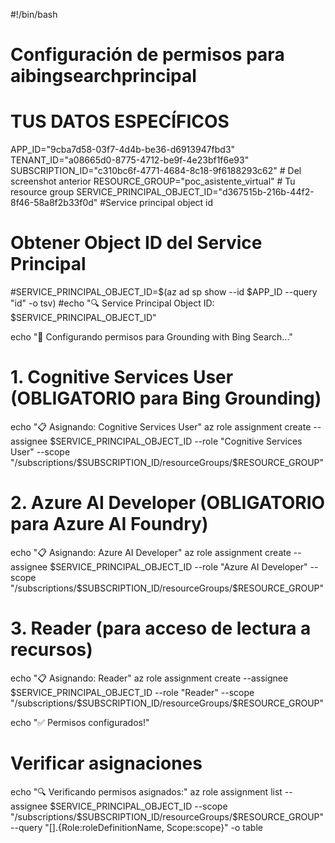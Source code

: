 #!/bin/bash
# Configuración de permisos para aibingsearchprincipal

# TUS DATOS ESPECÍFICOS
APP_ID="9cba7d58-03f7-4d4b-be36-d6913947fbd3"
TENANT_ID="a08665d0-8775-4712-be9f-4e23bf1f6e93"
SUBSCRIPTION_ID="c310bc6f-4771-4684-8c18-9f6188293c62"  # Del screenshot anterior
RESOURCE_GROUP="poc_asistente_virtual"                        # Tu resource group
SERVICE_PRINCIPAL_OBJECT_ID="d367515b-216b-44f2-8f46-58a8f2b33f0d" #Service principal object id
# Obtener Object ID del Service Principal
#SERVICE_PRINCIPAL_OBJECT_ID=$(az ad sp show --id $APP_ID --query "id" -o tsv)
#echo "🔍 Service Principal Object ID: $SERVICE_PRINCIPAL_OBJECT_ID"

echo "🔐 Configurando permisos para Grounding with Bing Search..."

# 1. Cognitive Services User (OBLIGATORIO para Bing Grounding)
echo "📋 Asignando: Cognitive Services User"
az role assignment create --assignee $SERVICE_PRINCIPAL_OBJECT_ID --role "Cognitive Services User" --scope "/subscriptions/$SUBSCRIPTION_ID/resourceGroups/$RESOURCE_GROUP"

# 2. Azure AI Developer (OBLIGATORIO para Azure AI Foundry)
echo "📋 Asignando: Azure AI Developer"
az role assignment create --assignee $SERVICE_PRINCIPAL_OBJECT_ID --role "Azure AI Developer" --scope "/subscriptions/$SUBSCRIPTION_ID/resourceGroups/$RESOURCE_GROUP"

# 3. Reader (para acceso de lectura a recursos)
echo "📋 Asignando: Reader"
az role assignment create --assignee $SERVICE_PRINCIPAL_OBJECT_ID --role "Reader" --scope "/subscriptions/$SUBSCRIPTION_ID/resourceGroups/$RESOURCE_GROUP"

echo "✅ Permisos configurados!"

# Verificar asignaciones
echo "🔍 Verificando permisos asignados:"
az role assignment list --assignee $SERVICE_PRINCIPAL_OBJECT_ID --scope "/subscriptions/$SUBSCRIPTION_ID/resourceGroups/$RESOURCE_GROUP" --query "[].{Role:roleDefinitionName, Scope:scope}" -o table
